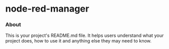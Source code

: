 node-red-manager
================

### About

This is your project's README.md file. It helps users understand what your
project does, how to use it and anything else they may need to know.